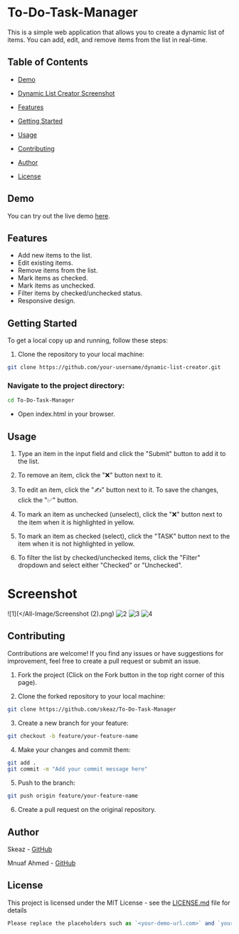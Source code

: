 # To-Do-Task-Manager

This is a simple web application that allows you to create a dynamic list of items. You can add, edit, and remove items from the list in real-time.




## Table of Contents

- [Demo](#demo)
- [Dynamic List Creator Screenshot](#screenshot)

- [Features](#features)
- [Getting Started](#getting-started)
- [Usage](#usage)
- [Contributing](#contributing)
- [Author](#author)
- [License](#license)

## Demo

You can try out the live demo [here](http://127.0.0.1:5500/).

## Features

- Add new items to the list.
- Edit existing items.
- Remove items from the list.
- Mark items as checked.
- Mark items as unchecked.
- Filter items by checked/unchecked status.
- Responsive design.



## Getting Started

To get a local copy up and running, follow these steps:


1. Clone the repository to your local machine:

```bash
git clone https://github.com/your-username/dynamic-list-creator.git
```
### Navigate to the project directory:
```bash
cd To-Do-Task-Manager
```
- Open index.html in your browser.
## Usage
1. Type an item in the input field and click the "Submit" button to add it to the list.

1. To remove an item, click the "❌" button next to it.

1. To edit an item, click the "✍" button next to it. To save the changes, click the "✅" button.

1. To mark an item as unchecked (unselect), click the "❌" button next to the item when it is highlighted in yellow.

1. To mark an item as checked (select), click the "TASK" button next to the item when it is not highlighted in yellow.

1. To filter the list by checked/unchecked items, click the "Filter" dropdown and select either "Checked" or "Unchecked".



# Screenshot
![1](</All-Image/Screenshot   (2).png)
![2](</All-Image/Screenshot   (3).png>)
![3](</All-Image/Screenshot   (4).png>)
![4](</All-Image/Screenshot   (1).png>)




## Contributing
Contributions are welcome! If you find any issues or have suggestions for improvement, feel free to create a pull request or submit an issue.

1. Fork the project (Click on the Fork button in the top right corner of this page).

2. Clone the forked repository to your local machine:
```bash
git clone https://github.com/skeaz/To-Do-Task-Manager
```

3. Create a new branch for your feature:

```bash
git checkout -b feature/your-feature-name
```
4. Make your changes and commit them:
```bash
git add .
git commit -m "Add your commit message here"
```
5. Push to the branch:
```bash
git push origin feature/your-feature-name
```
6. Create a pull request on the original repository.

## Author
Skeaz - [GitHub](https://github.com/skeaz)

Mnuaf Ahmed - [GitHub](https://github.com/munf23)


## License
This project is licensed under the MIT License - see the [LICENSE.md](LICENSE.md) file for details

``` js
Please replace the placeholders such as `<your-demo-url.com>` and `your-username` with appropriate information for your project. Also, if you have a screenshot of your project, place it in the project directory and update the `screenshot.png` link in the `README.md` file to showcase your project's appearance.
``````